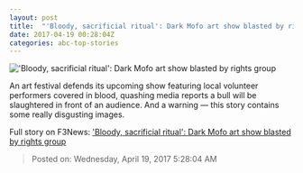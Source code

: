 ```yaml
---
layout: post
title:  "'Bloody, sacrificial ritual': Dark Mofo art show blasted by rights group"
date: 2017-04-19 00:28:04Z
categories: abc-top-stories
---
```


!['Bloody, sacrificial ritual': Dark Mofo art show blasted by rights group](http://www.abc.net.au/news/image/8453760-1x1-700x700.jpg)

An art festival defends its upcoming show featuring local volunteer performers covered in blood, quashing media reports a bull will be slaughtered in front of an audience. And a warning — this story contains some really disgusting images.


Full story on F3News: ['Bloody, sacrificial ritual': Dark Mofo art show blasted by rights group](http://www.f3nws.com/n/VTcmJH)

> Posted on: Wednesday, April 19, 2017 5:28:04 AM
